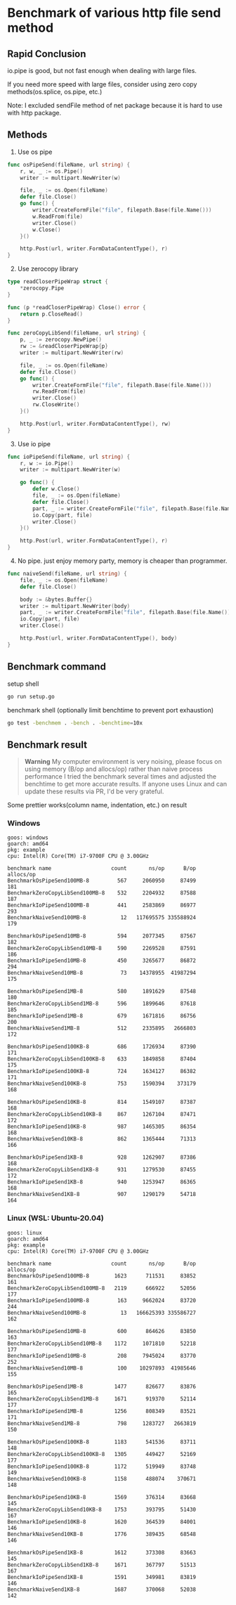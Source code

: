 # Benchmark of various http file send method 

## Rapid Conclusion
io.pipe is good, but not fast enough when dealing with large files.

If you need more speed with large files, consider using zero copy methods(os.splice, os.pipe, etc.)

Note: I excluded sendFile method of net package because it is hard to use with http package.

## Methods

1. Use os pipe

```go
func osPipeSend(fileName, url string) {
	r, w, _ := os.Pipe()
	writer := multipart.NewWriter(w)

	file, _ := os.Open(fileName)
	defer file.Close()
	go func() {
		writer.CreateFormFile("file", filepath.Base(file.Name()))
		w.ReadFrom(file)
		writer.Close()
		w.Close()
	}()

	http.Post(url, writer.FormDataContentType(), r)
}
```

2. Use zerocopy library

```go
type readCloserPipeWrap struct {
	*zerocopy.Pipe
}

func (p *readCloserPipeWrap) Close() error {
	return p.CloseRead()
}

func zeroCopyLibSend(fileName, url string) {
	p, _ := zerocopy.NewPipe()
	rw := &readCloserPipeWrap{p}
	writer := multipart.NewWriter(rw)

	file, _ := os.Open(fileName)
	defer file.Close()
	go func() {
		writer.CreateFormFile("file", filepath.Base(file.Name()))
		rw.ReadFrom(file)
		writer.Close()
		rw.CloseWrite()
	}()

	http.Post(url, writer.FormDataContentType(), rw)
}
```

3. Use io pipe

```go
func ioPipeSend(fileName, url string) {
	r, w := io.Pipe()
	writer := multipart.NewWriter(w)

	go func() {
		defer w.Close()
		file, _ := os.Open(fileName)
		defer file.Close()
		part, _ := writer.CreateFormFile("file", filepath.Base(file.Name()))
		io.Copy(part, file)
		writer.Close()
	}()

	http.Post(url, writer.FormDataContentType(), r)
}
```

4. No pipe. just enjoy memory party, memory is cheaper than programmer.

```go
func naiveSend(fileName, url string) {
	file, _ := os.Open(fileName)
	defer file.Close()

	body := &bytes.Buffer{}
	writer := multipart.NewWriter(body)
	part, _ := writer.CreateFormFile("file", filepath.Base(file.Name()))
	io.Copy(part, file)
	writer.Close()

	http.Post(url, writer.FormDataContentType(), body)
}
```

## Benchmark command
setup shell
``` sh
go run setup.go
```

benchmark shell (optionally limit benchtime to prevent port exhaustion)
```sh
go test -benchmem . -bench . -benchtime=10x
```

## Benchmark result

> **Warning**
> My computer environment is very noising, please focus on using memory (B/op and allocs/op) rather than naive process performance
> I tried the benchmark several times and adjusted the benchtime to get more accurate results.
> If anyone uses Linux and can update these results via PR, I'd be very grateful.

Some prettier works(column name, indentation, etc.) on result

### Windows
```log
goos: windows
goarch: amd64
pkg: example
cpu: Intel(R) Core(TM) i7-9700F CPU @ 3.00GHz

benchmark name                   count       ns/op      B/op  allocs/op
BenchmarkOsPipeSend100MB-8         567     2060950     87499        181
BenchmarkZeroCopyLibSend100MB-8    532     2204932     87588        187
BenchmarkIoPipeSend100MB-8         441     2583869     86977        293
BenchmarkNaiveSend100MB-8           12   117695575 335588924        179

BenchmarkOsPipeSend10MB-8          594     2077345     87567        182
BenchmarkZeroCopyLibSend10MB-8     590     2269528     87591        186
BenchmarkIoPipeSend10MB-8          450     3265677     86872        294
BenchmarkNaiveSend10MB-8            73    14378955  41987294        175

BenchmarkOsPipeSend1MB-8           580     1891629     87548        180
BenchmarkZeroCopyLibSend1MB-8      596     1899646     87618        185
BenchmarkIoPipeSend1MB-8           679     1671816     86756        200
BenchmarkNaiveSend1MB-8            512     2335895   2666803        172

BenchmarkOsPipeSend100KB-8         686     1726934     87390        171
BenchmarkZeroCopyLibSend100KB-8    633     1849858     87404        175
BenchmarkIoPipeSend100KB-8         724     1634127     86382        171
BenchmarkNaiveSend100KB-8          753     1590394    373179        168

BenchmarkOsPipeSend10KB-8          814     1549107     87387        168
BenchmarkZeroCopyLibSend10KB-8     867     1267104     87471        172
BenchmarkIoPipeSend10KB-8          987     1465305     86354        168
BenchmarkNaiveSend10KB-8           862     1365444     71313        166

BenchmarkOsPipeSend1KB-8           928     1262907     87386        168
BenchmarkZeroCopyLibSend1KB-8      931     1279530     87455        172
BenchmarkIoPipeSend1KB-8           940     1253947     86365        168
BenchmarkNaiveSend1KB-8            907     1290179     54718        164
```

### Linux (WSL: Ubuntu-20.04)
```log
goos: linux
goarch: amd64
pkg: example
cpu: Intel(R) Core(TM) i7-9700F CPU @ 3.00GHz

benchmark name                   count       ns/op      B/op  allocs/op
BenchmarkOsPipeSend100MB-8        1623      711531     83852        161
BenchmarkZeroCopyLibSend100MB-8   2119      666922     52056        177
BenchmarkIoPipeSend100MB-8         163     9662024     83720        244
BenchmarkNaiveSend100MB-8           13   166625393 335586727        162

BenchmarkOsPipeSend10MB-8          600      864626     83850        163
BenchmarkZeroCopyLibSend10MB-8    1172     1071810     52218        177
BenchmarkIoPipeSend10MB-8          208     7945024     83770        252
BenchmarkNaiveSend10MB-8           100    10297893  41985646        155

BenchmarkOsPipeSend1MB-8          1477      826677     83876        165
BenchmarkZeroCopyLibSend1MB-8     1671      919370     52114        177
BenchmarkIoPipeSend1MB-8          1256      808349     83521        171
BenchmarkNaiveSend1MB-8            798     1283727   2663819        150

BenchmarkOsPipeSend100KB-8        1183      541536     83711        148
BenchmarkZeroCopyLibSend100KB-8   1305      449427     52169        177
BenchmarkIoPipeSend100KB-8        1172      519949     83748        149
BenchmarkNaiveSend100KB-8         1158      488074    370671        148

BenchmarkOsPipeSend10KB-8         1569      376314     83668        145
BenchmarkZeroCopyLibSend10KB-8    1753      393795     51430        167
BenchmarkIoPipeSend10KB-8         1620      364539     84001        146
BenchmarkNaiveSend10KB-8          1776      389435     68548        146

BenchmarkOsPipeSend1KB-8          1612      373308     83663        145
BenchmarkZeroCopyLibSend1KB-8     1671      367797     51513        167
BenchmarkIoPipeSend1KB-8          1591      349981     83819        146
BenchmarkNaiveSend1KB-8           1687      370068     52038        142
```
